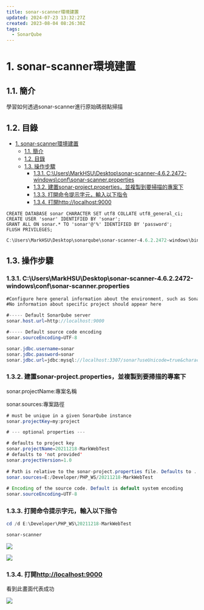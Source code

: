 ```yaml
---
title: sonar-scanner環境建置
updated: 2024-07-23 13:32:27Z
created: 2023-08-04 08:26:30Z
tags:
  - SonarQube
---
```


# 1. sonar-scanner環境建置

## 1.1. 簡介
學習如何透過sonar-scanner進行原始碼弱點掃描

## 1.2. 目錄

- [1. sonar-scanner環境建置](#1-sonar-scanner環境建置)
  - [1.1. 簡介](#11-簡介)
  - [1.2. 目錄](#12-目錄)
  - [1.3. 操作步驟](#13-操作步驟)
    - [1.3.1. C:\\Users\\MarkHSU\\Desktop\\sonar-scanner-4.6.2.2472-windows\\conf\\sonar-scanner.properties](#131-cusersmarkhsudesktopsonar-scanner-4622472-windowsconfsonar-scannerproperties)
    - [1.3.2. 建置sonar-project.properties，並複製到要掃描的專案下](#132-建置sonar-projectproperties並複製到要掃描的專案下)
    - [1.3.3. 打開命令提示字元，輸入以下指令](#133-打開命令提示字元輸入以下指令)
    - [1.3.4. 打開http://localhost:9000](#134-打開httplocalhost9000)


```mysql
CREATE DATABASE sonar CHARACTER SET utf8 COLLATE utf8_general_ci; 
CREATE USER 'sonar' IDENTIFIED BY 'sonar'; 
GRANT ALL ON sonar.* TO 'sonar'@'%' IDENTIFIED BY 'password';
FLUSH PRIVILEGES;
```

```powershell
C:\Users\MarkHSU\Desktop\sonarqube\sonar-scanner-4.6.2.2472-windows\bin
```

## 1.3. 操作步驟
### 1.3.1. C:\Users\MarkHSU\Desktop\sonar-scanner-4.6.2.2472-windows\conf\sonar-scanner.properties

```java
#Configure here general information about the environment, such as SonarQube server connection details for example
#No information about specific project should appear here

#----- Default SonarQube server
sonar.host.url=http://localhost:9000

#----- Default source code encoding
sonar.sourceEncoding=UTF-8

sonar.jdbc.username=sonar
sonar.jdbc.password=sonar
sonar.jdbc.url=jdbc:mysql://localhost:3307/sonar?useUnicode=true&characterEncoding=utf8&rewriteBatchedStatements=true&useConfigs=maxPerformance&useSSL=false
```

<!--more-->

### 1.3.2. 建置sonar-project.properties，並複製到要掃描的專案下

sonar.projectName:專案名稱

sonar.sources:專案路徑

```java
# must be unique in a given SonarQube instance
sonar.projectKey=my:project

# --- optional properties ---

# defaults to project key
sonar.projectName=20211218-MarkWebTest
# defaults to 'not provided'
sonar.projectVersion=1.0
 
# Path is relative to the sonar-project.properties file. Defaults to .
sonar.sources=E:/Developer/PHP_WS/20211218-MarkWebTest
 
# Encoding of the source code. Default is default system encoding
sonar.sourceEncoding=UTF-8
```

### 1.3.3. 打開命令提示字元，輸入以下指令

```powershell
cd /d E:\Developer\PHP_WS\20211218-MarkWebTest

sonar-scanner
```

![](https://markweb.idv.tw/uploads/upload_7b2f480a86a8906fc9deb800bfd76d00.png)

![](https://markweb.idv.tw/uploads/upload_63ab189efc2402572827fa8f5927dec4.png)


### 1.3.4. 打開[http://localhost:9000](http://localhost:9000/projects)

看到此畫面代表成功

![](https://markweb.idv.tw/uploads/upload_14b9059bb985972541955d27d39a0054.png)


